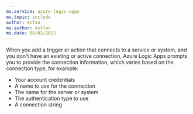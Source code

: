 ```yaml
---
ms.service: azure-logic-apps
ms.topic: include
author: ecfan
ms.author: estfan
ms.date: 08/02/2022
---
```


When you add a trigger or action that connects to a service or system, and you don't have an existing or active connection, Azure Logic Apps prompts you to provide the connection information, which varies based on the connection type, for example:

* Your account credentials
* A name to use for the connection
* The name for the server or system
* The authentication type to use
* A connection string
